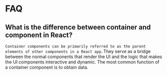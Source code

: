 # FAQ

## What is the difference between container and component in React?

`Container components can be primarily referred to as the parent elements of other components in a React app.`They serve as a bridge between the normal components that render the UI and the logic that makes the UI components interactive and dynamic. The most common function of a container component is to obtain data.
